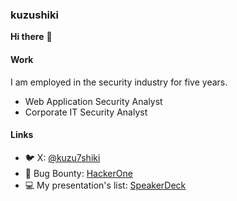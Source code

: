
### kuzushiki

**Hi there** 👋

#### Work

I am employed in the security industry for five years.
  - Web Application Security Analyst
  - Corporate IT Security Analyst

#### Links

- 🐦 X: [@kuzu7shiki](https://x.com/kuzu7shiki)
- 🐞 Bug Bounty: [HackerOne](https://hackerone.com/kuzu7shiki?type=user) 　
- 💻 My presentation's list: [SpeakerDeck](https://speakerdeck.com/kuzushiki)
